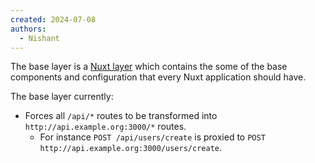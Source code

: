 ```yaml
---
created: 2024-07-08
authors:
  - Nishant
---
```

The base layer is a [Nuxt layer](https://nuxt.com/docs/getting-started/layers) which contains the some of the base components and configuration that every Nuxt application should have.

The base layer currently:
- Forces all `/api/*` routes to be transformed into `http://api.example.org:3000/*` routes.
	- For instance `POST /api/users/create` is proxied to `POST http://api.example.org:3000/users/create`.